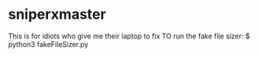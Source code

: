 # sniperxmaster
This is for idiots who give me their laptop to fix
TO run the fake file sizer:
$ python3 fakeFileSizer.py
